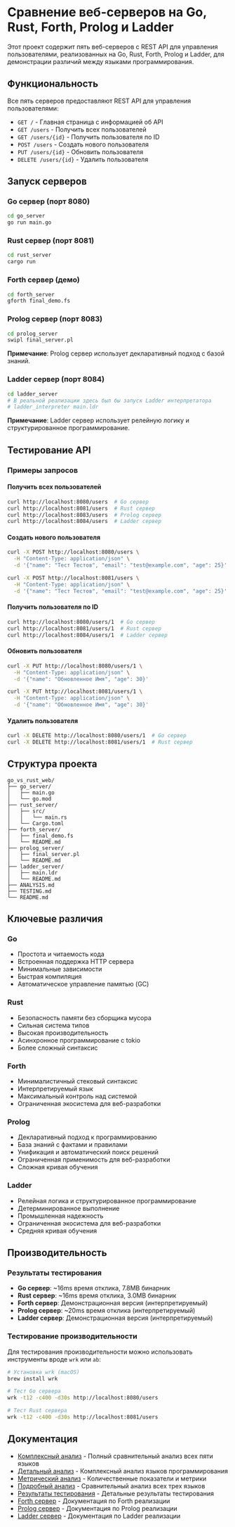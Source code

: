 # Сравнение веб-серверов на Go, Rust, Forth, Prolog и Ladder

Этот проект содержит пять веб-серверов с REST API для управления пользователями, реализованных на Go, Rust, Forth, Prolog и Ladder, для демонстрации различий между языками программирования.

## Функциональность

Все пять серверов предоставляют REST API для управления пользователями:

- `GET /` - Главная страница с информацией об API
- `GET /users` - Получить всех пользователей
- `GET /users/{id}` - Получить пользователя по ID
- `POST /users` - Создать нового пользователя
- `PUT /users/{id}` - Обновить пользователя
- `DELETE /users/{id}` - Удалить пользователя

## Запуск серверов

### Go сервер (порт 8080)

```bash
cd go_server
go run main.go
```

### Rust сервер (порт 8081)

```bash
cd rust_server
cargo run
```

### Forth сервер (демо)

```bash
cd forth_server
gforth final_demo.fs
```

### Prolog сервер (порт 8083)

```bash
cd prolog_server
swipl final_server.pl
```

**Примечание**: Prolog сервер использует декларативный подход с базой знаний.

### Ladder сервер (порт 8084)

```bash
cd ladder_server
# В реальной реализации здесь был бы запуск Ladder интерпретатора
# ladder_interpreter main.ldr
```

**Примечание**: Ladder сервер использует релейную логику и структурированное программирование.

## Тестирование API

### Примеры запросов

#### Получить всех пользователей
```bash
curl http://localhost:8080/users  # Go сервер
curl http://localhost:8081/users  # Rust сервер
curl http://localhost:8083/users  # Prolog сервер
curl http://localhost:8084/users  # Ladder сервер
```

#### Создать нового пользователя
```bash
curl -X POST http://localhost:8080/users \
  -H "Content-Type: application/json" \
  -d '{"name": "Тест Тестов", "email": "test@example.com", "age": 25}'

curl -X POST http://localhost:8081/users \
  -H "Content-Type: application/json" \
  -d '{"name": "Тест Тестов", "email": "test@example.com", "age": 25}'
```

#### Получить пользователя по ID
```bash
curl http://localhost:8080/users/1  # Go сервер
curl http://localhost:8081/users/1  # Rust сервер
curl http://localhost:8084/users/1  # Ladder сервер
```

#### Обновить пользователя
```bash
curl -X PUT http://localhost:8080/users/1 \
  -H "Content-Type: application/json" \
  -d '{"name": "Обновленное Имя", "age": 30}'

curl -X PUT http://localhost:8081/users/1 \
  -H "Content-Type: application/json" \
  -d '{"name": "Обновленное Имя", "age": 30}'
```

#### Удалить пользователя
```bash
curl -X DELETE http://localhost:8080/users/1  # Go сервер
curl -X DELETE http://localhost:8081/users/1  # Rust сервер
```

## Структура проекта

```
go_vs_rust_web/
├── go_server/
│   ├── main.go
│   └── go.mod
├── rust_server/
│   ├── src/
│   │   └── main.rs
│   └── Cargo.toml
├── forth_server/
│   ├── final_demo.fs
│   └── README.md
├── prolog_server/
│   ├── final_server.pl
│   └── README.md
├── ladder_server/
│   ├── main.ldr
│   └── README.md
├── ANALYSIS.md
├── TESTING.md
└── README.md
```

## Ключевые различия

### Go
- Простота и читаемость кода
- Встроенная поддержка HTTP сервера
- Минимальные зависимости
- Быстрая компиляция
- Автоматическое управление памятью (GC)

### Rust
- Безопасность памяти без сборщика мусора
- Сильная система типов
- Высокая производительность
- Асинхронное программирование с tokio
- Более сложный синтаксис

### Forth
- Минималистичный стековый синтаксис
- Интерпретируемый язык
- Максимальный контроль над системой
- Ограниченная экосистема для веб-разработки

### Prolog
- Декларативный подход к программированию
- База знаний с фактами и правилами
- Унификация и автоматический поиск решений
- Ограниченная применимость для веб-разработки
- Сложная кривая обучения

### Ladder
- Релейная логика и структурированное программирование
- Детерминированное выполнение
- Промышленная надежность
- Ограниченная экосистема для веб-разработки
- Средняя кривая обучения

## Производительность

### Результаты тестирования
- **Go сервер**: ~16ms время отклика, 7.8MB бинарник
- **Rust сервер**: ~16ms время отклика, 3.0MB бинарник
- **Forth сервер**: Демонстрационная версия (интерпретируемый)
- **Prolog сервер**: ~20ms время отклика (интерпретируемый)
- **Ladder сервер**: Демонстрационная версия (интерпретируемый)

### Тестирование производительности

Для тестирования производительности можно использовать инструменты вроде `wrk` или `ab`:

```bash
# Установка wrk (macOS)
brew install wrk

# Тест Go сервера
wrk -t12 -c400 -d30s http://localhost:8080/users

# Тест Rust сервера
wrk -t12 -c400 -d30s http://localhost:8081/users
```

## Документация

- [Комплексный анализ](COMPREHENSIVE_ANALYSIS.md) - Полный сравнительный анализ всех пяти языков
- [Детальный анализ](DETAILED_ANALYSIS.md) - Комплексный анализ языков программирования
- [Метрический анализ](METRICS_ANALYSIS.md) - Количественные показатели и метрики
- [Подробный анализ](ANALYSIS.md) - Сравнительный анализ всех трех языков
- [Результаты тестирования](TESTING.md) - Детальные результаты тестирования
- [Forth сервер](forth_server/README.md) - Документация по Forth реализации
- [Prolog сервер](prolog_server/README.md) - Документация по Prolog реализации
- [Ladder сервер](ladder_server/README.md) - Документация по Ladder реализации
